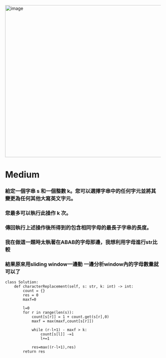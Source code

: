 <img width="918" height="491" alt="image" src="https://github.com/user-attachments/assets/bcfc3505-8fb2-4a45-b00f-08a243e85bfb" />

# Medium

### 給定一個字串 s 和一個整數 k。您可以選擇字串中的任何字元並將其變更為任何其他大寫英文字元。
### 您最多可以執行此操作 k 次。
### 傳回執行上述操作後所得到的包含相同字母的最長子字串的長度。

### 我在做這一題時太執著在ABAB的字母那邊，我想利用字母進行str比較
### 結果原來用sliding window一邊動 一邊分析window內的字母數量就可以了 

```
class Solution:
    def characterReplacement(self, s: str, k: int) -> int:
        count = {}
        res = 0
        maxf=0

        l=0
        for r in range(len(s)):
            count[s[r]] = 1 + count.get(s[r],0)
            maxf = max(maxf,count[s[r]])

            while (r-l+1) - maxf > k:
                count[s[l]] -=1
                l+=1 
            
            res=max((r-l+1),res)
        return res
```

